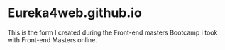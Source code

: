 # Eureka4web.github.io

This is the form I created during the Front-end masters Bootcamp i took with Front-end Masters online. 
